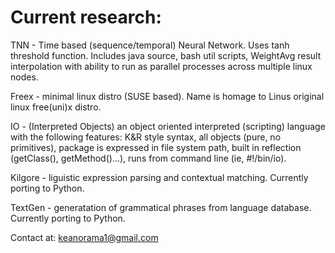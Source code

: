 # Current research:
TNN - Time based (sequence/temporal) Neural Network. Uses tanh threshold function. Includes java source, bash util scripts, WeightAvg result interpolation with ability to run as parallel processes across multiple linux nodes. 

Freex - minimal linux distro (SUSE based). Name is homage to Linus original linux free(uni)x distro.

IO - (Interpreted Objects) an object oriented interpreted (scripting) language with the following features: K&R style syntax, all objects (pure, no primitives), package is expressed in file system path, built in reflection (getClass(), getMethod()...), runs from command line (ie, #!/bin/io).

Kilgore - liguistic expression parsing and contextual matching. Currently porting to Python.

TextGen - generatation of grammatical phrases from language database. Currently porting to Python.

Contact at: keanorama1@gmail.com
